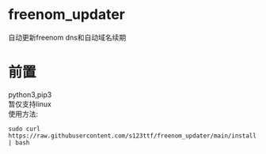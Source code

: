 # freenom_updater
自动更新freenom dns和自动域名续期  
# 前置
python3,pip3  
暂仅支持linux  
使用方法:  
```shell
sudo curl https://raw.githubusercontent.com/s123ttf/freenom_updater/main/install.sh | bash
````
